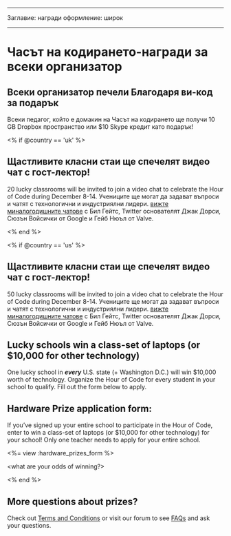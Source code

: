 * * *

Заглавие: награди оформление: широк

* * *

# Часът на кодирането-награди за всеки организатор

## Всеки организатор печели Благодаря ви-код за подарък

Всеки педагог, който е домакин на Часът на кодирането ще получи 10 GB Dropbox пространство или $10 Skype кредит като подарък!

<% if @country == 'uk' %>

## Щастливите класни стаи ще спечелят видео чат с гост-лектор!

20 lucky classrooms will be invited to join a video chat to celebrate the Hour of Code during December 8-14. Учениците ще могат да задават въпроси и чатят с технологични и индустриялни лидери. [ вижте миналогодишните чатове](http://www.youtube.com/playlist?list=PLzdnOPI1iJNckJ81gRpJe5mR7imAHDl9a) с Бил Гейтс, Twitter основателят Джак Дорси, Сюзън Войсички от Google и Гейб Нюъл от Valve.

<% end %>

<% if @country == 'us' %>

## Щастливите класни стаи ще спечелят видео чат с гост-лектор!

50 lucky classrooms will be invited to join a video chat to celebrate the Hour of Code during December 8-14. Учениците ще могат да задават въпроси и чатят с технологични и индустриялни лидери. [ вижте миналогодишните чатове](http://www.youtube.com/playlist?list=PLzdnOPI1iJNckJ81gRpJe5mR7imAHDl9a) с Бил Гейтс, Twitter основателят Джак Дорси, Сюзън Войсички от Google и Гейб Нюъл от Valve.

## Lucky schools win a class-set of laptops (or $10,000 for other technology)

One lucky school in ***every*** U.S. state (+ Washington D.C.) will win $10,000 worth of technology. Organize the Hour of Code for every student in your school to qualify. Fill out the form below to apply.

## Hardware Prize application form:

If you’ve signed up your entire school to participate in the Hour of Code, enter to win a class-set of laptops (or $10,000 for other technology) for your school! Only one teacher needs to apply for your entire school.

<%= view :hardware_prizes_form %>

<what are your odds of winning?>

<see a list of all schools signed up for the hour code in your state. one public k-12 school every u.s. state will win class-set laptops.>

<% end %>

## More questions about prizes?

Check out [Terms and Conditions](/prizes-terms) or visit our forum to see [FAQs](http://support.code.org) and ask your questions.